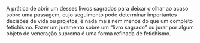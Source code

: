 ﻿A prática de abrir um desses livros sagrados para deixar o olhar ao acaso sobre uma passagem, cujo seguimento pode determinar importantes decisões de vida ou projetos, é nada mais nem menos do que um completo fetichismo. Fazer um juramento sobre um “livro sagrado” ou jurar por algum objeto de veneração suprema é uma forma refinada de fetichismo.